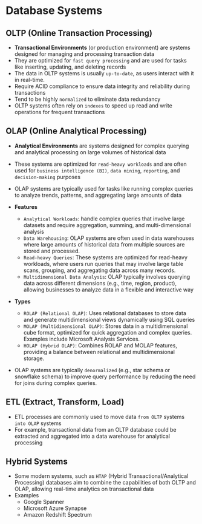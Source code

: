 # Database Systems

## OLTP (Online Transaction Processing)

- **Transactional Environments** (or production environment) are systems designed for managing and processing transaction data
- They are optimized for `fast query processing` and are used for tasks like inserting, updating, and deleting records
- The data in OLTP systems is usually `up-to-date`, as users interact with it in real-time.
- Require ACID compliance to ensure data integrity and reliability during transactions
- Tend to be highly `normalized` to eliminate data redundancy
- OLTP systems often rely on `indexes` to speed up read and write operations for frequent transactions

## OLAP (Online Analytical Processing)

- **Analytical Environments** are systems designed for complex querying and analytical processing on large volumes of historical data
- These systems are optimized for `read-heavy workloads` and are often used for `business intelligence (BI)`, `data mining`, `reporting`, and `decision-making` purposes
- OLAP systems are typically used for tasks like running complex queries to analyze trends, patterns, and aggregating large amounts of data

- **Features**
  - `Analytical Workloads`: handle complex queries that involve large datasets and require aggregation, summing, and multi-dimensional analysis
  - `Data Warehousing`: OLAP systems are often used in data warehouses where large amounts of historical data from multiple sources are stored and processed.
  - `Read-heavy Queries`: These systems are optimized for read-heavy workloads, where users run queries that may involve large table scans, grouping, and aggregating data across many records.
  - `Multidimensional Data Analysis`: OLAP typically involves querying data across different dimensions (e.g., time, region, product), allowing businesses to analyze data in a flexible and interactive way

- **Types**
  - `ROLAP (Relational OLAP)`: Uses relational databases to store data and generate multidimensional views dynamically using SQL queries
  - `MOLAP (Multidimensional OLAP)`: Stores data in a multidimensional cube format, optimized for quick aggregation and complex queries. Examples include Microsoft Analysis Services.
  - `HOLAP (Hybrid OLAP)`: Combines ROLAP and MOLAP features, providing a balance between relational and multidimensional storage.

- OLAP systems are typically `denormalized` (e.g., star schema or snowflake schema) to improve query performance by reducing the need for joins during complex queries.

## ETL (Extract, Transform, Load)

- ETL processes are commonly used to move data `from OLTP` systems `into OLAP` systems
- For example, transactional data from an OLTP database could be extracted and aggregated into a data warehouse for analytical processing

## Hybrid Systems

- Some modern systems, such as `HTAP` (Hybrid Transactional/Analytical Processing) databases aim to combine the capabilities of both OLTP and OLAP, allowing real-time analytics on transactional data
- Examples
  - Google Spanner
  - Microsoft Azure Synapse
  - Amazon Redshift Spectrum
